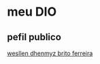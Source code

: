 # meu DIO
## pefil publico
[wesllen dhenmyz brito ferreira](https://www.dio.me/users/wesllen_dhenmyz)
